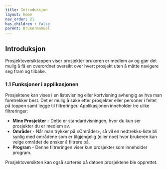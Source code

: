 ```yaml
---
title: Introduksjon
layout: home
nav_order: 21
has_children : false
parent: Brukermanual
---
```

## Introduksjon
Prosjektoversiktappen viser prosjekter brukeren er medlem av og gjør det mulig å få en overordnet oversikt over hvert prosjekt uten å måtte navigere seg fram og tilbake. 

### 1.1 Funksjoner i applikasjonen
Prosjektene kan vises i en listevisning eller kortvisning avhengig av hva man foretrekker best. Det er mulig å søke etter prosjekter eller personer i feltet på toppen samt legge til filtreringer. Applikasjonen inneholder tre ulike filtreringer:

* **Mine Prosjekter** - Dette er standardvisningen, hvor du kun ser prosjekter du er medlem av.
* **Områder** - Når man trykker på «Områder», så vil en nedtrekks-liste bli synlig med områdene som er tilgjengelig (eller noe) hvor brukeren kan velge området de ønsker å filtrere på.
* **Program** - Denne filtreringen viser kun prosjekter som inneholder program.

Prosjektoversikten kan også sorteres på datoen prosjektene ble opprettet. 
